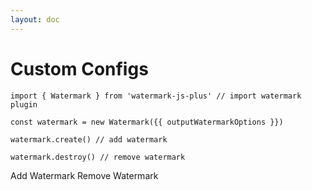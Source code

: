 ```yaml
---
layout: doc
---
```

# Custom Configs

<script setup lang="ts">
import { reactive, getCurrentInstance, onMounted } from 'vue';
import { Watermark } from '../../../src';
import { useData } from 'vitepress';
import WatermarkOptionsForm from '../../components/WatermarkOptionsForm.vue';
// import { cloneDeep } from 'lodash';
import cloneDeep from 'lodash/cloneDeep';

const { isDark } = useData();
const app = getCurrentInstance();
const initialWatermarkOptions = {
  width: 300,
  height: 300,
  rotate: 45
};

let outputWatermarkOptions = reactive(
  cloneDeep(initialWatermarkOptions)
)

let watermark = null;
onMounted(() => {
  watermark = new Watermark(initialWatermarkOptions);
});

const handleAddWatermark = () => {
  // if (isDark.value) {
  //   watermark.options.fontColor = '#fff'
  // }
  watermark.create();
};
const handleRemoveWatermark = () => {
  watermark.destroy();
};
const handleChangeOptions = (options) => {
  Object.keys(outputWatermarkOptions).forEach(key => {
    delete outputWatermarkOptions[key]
  })
  outputWatermarkOptions = Object.assign(outputWatermarkOptions, options)
  watermark.changeOptions(options);
};
</script>

<ClientOnly>
  <WatermarkOptionsForm
    :options="initialWatermarkOptions"
    @change="handleChangeOptions"
  />
</ClientOnly>

```js-vue
import { Watermark } from 'watermark-js-plus' // import watermark plugin

const watermark = new Watermark({{ outputWatermarkOptions }})

watermark.create() // add watermark

watermark.destroy() // remove watermark
```

<el-affix position="bottom" :offset="0">
  <el-space style="padding: 10px 0;background: var(--vp-c-bg);width: 100%;">
    <el-button round type="primary" @click="handleAddWatermark">Add Watermark</el-button>
    <el-button round type="danger" @click="handleRemoveWatermark">Remove Watermark</el-button>
  </el-space>
</el-affix>


